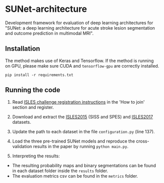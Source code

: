 # SUNet-architecture

Development framework for evaluation of deep learning architectures for "SUNet: a deep learning architecture for acute stroke lesion segmentation and outcome prediction in multimodal MRI".

## Installation

The method makes use of Keras and Tensorflow. If the method is running on GPU, please make sure CUDA and `tensorflow-gpu` are correctly installed. 

```
pip install -r requirements.txt
```

## Running the code

1. Read [ISLES challenge registration instructions](https://www.smir.ch/ISLES/Start2017) in the 'How to join' section and register.

2. Download and extract the [ISLES2015](https://www.smir.ch/ISLES/Start2015) (SISS and SPES) and [ISLES2017](https://www.smir.ch/ISLES/Start2017) datasets.

3. Update the path to each dataset in the file `configuration.py` (line 137).

4. Load the three pre-trained SUNet models and reproduce the cross-validation results in the paper by running 
`python main.py`.

5. Interpreting the results:
  * The resulting probability maps and binary segmentations can be found in each dataset folder inside the `results` folder.
  * The evaluation metrics csv can be found in the `metrics` folder.
